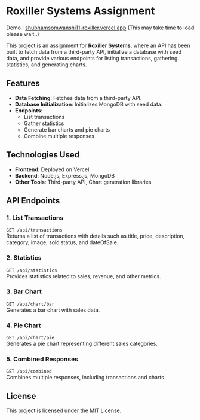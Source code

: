 # Roxiller Systems Assignment 
Demo : [shubhamsomwanshi11-roxiller.vercel.app](https://shubhamsomwanshi11-roxiller.vercel.app)
(This may take time to load please wait..)

This project is an assignment for **Roxiller Systems**, where an API has been built to fetch data from a third-party API, initialize a database with seed data, and provide various endpoints for listing transactions, gathering statistics, and generating charts.


## Features
- **Data Fetching**: Fetches data from a third-party API.
- **Database Initialization**: Initializes MongoDB with seed data.
- **Endpoints**:
  - List transactions
  - Gather statistics
  - Generate bar charts and pie charts
  - Combine multiple responses
  
## Technologies Used
- **Frontend**: Deployed on Vercel
- **Backend**: Node.js, Express.js, MongoDB
- **Other Tools**: Third-party API, Chart generation libraries

## API Endpoints
### 1. List Transactions
`GET /api/transactions`  
Returns a list of transactions with details such as title, price, description, category, image, sold status, and dateOfSale.

### 2. Statistics
`GET /api/statistics`  
Provides statistics related to sales, revenue, and other metrics.

### 3. Bar Chart
`GET /api/chart/bar`  
Generates a bar chart with sales data.

### 4. Pie Chart
`GET /api/chart/pie`  
Generates a pie chart representing different sales categories.

### 5. Combined Responses
`GET /api/combined`  
Combines multiple responses, including transactions and charts.

## License
This project is licensed under the MIT License.
